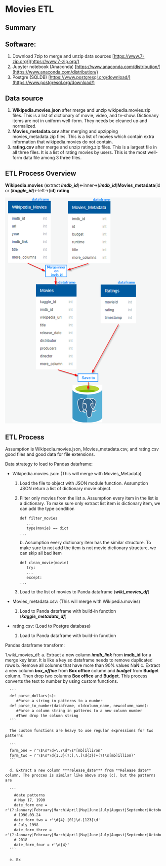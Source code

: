 # Movies ETL

**Summary**
---

**Software:**
---
1. Download 7zip to merge and unzip data sources
   [https://www.7-zip.org/](https://www.7-zip.org/)
2. Jupyter notebook (Anaconda)
   [https://www.anaconda.com/distribution/](https://www.anaconda.com/distribution/)
3. Postgre (SQLDB)
   [https://www.postgresql.org/download/](https://www.postgresql.org/download/)

**Data source**
---
1. **Wikipedia.movies.json** after merge and unzip wikipedia.movies.zip files. This is a list of dictionary of movie, video, and tv-show.  Dictionany items are not in uniform well-form. They needs be cleaned up and normalized.
2. **Movies_metadata.csv** after merging and upzipping movies_metadata.zip files. This is a list of movies which contain extra information that wikipedia.movies do not contain.
3. **rating.csv** after merge and unzip rating.zip files. This is a largest file in all three files. It is a list of rating movies by users. This is the most well-form data file among 3 three files.

**ETL Process Overview**
---
**Wikipedia.movies** (extract ***imdb_id***)<-inner->(***imdb_id***)**Movies_metadata**(id or (***kaggle_id***)<-left->(**id**) **rating**

![ETL_Process.png](ETL_Process.png)

**ETL Process**
---
Assumption is Wikipedia.movies.json, Movies_metadata.csv, and rating.csv good files and good data for file extensions.

Data strategy to load to Pandas dataframe:

- Wikipedia.movies.json: (This will merge with Movies_Metadata)
   
   1. Load the file to object with JSON module function. Assumption JSON return a list of dictionary movie object.
   2. Filter only movies from the list 
      a. Assumption every item in the list is a dictionary. To make sure only extract list item is dictionary item, we can add the type condition
      
      ```
      def filter_movies
         ...
         type(movie) == dict
      ...
      ```
      
      b. Assumption every dictionary item has the similar structure. To make sure to not add the item is not movie dictionary structure, we can skip all bad item 
      
      ```
      def clean_movie(movie)
         try:
         ...
         except:
      ...
      ```
      
   3. Load to the list of movies to Panda dataframe (***wiki_movies_df***)
   
- Movies_metadata.csv: (This will merge with  Wikipedia.movies)
   1. Load to Panda dataframe with build-in function (***kaggle_metadata_df***)

- rating.csv: (Load to Postgre database) 
   1. Load to Panda dataframe with build-in function
  
Pandas dataframe transform:  

   1.wiki_movies_df: 
      a. Extract a new column ***imdb_link*** from **imdb_id** for a merge key later. It is like a key so dataframe needs to remove duplicated rows
      b. Remove all columns that have more than 90% values NaN
      c. Extract a new column ***box_office*** from **Box office** column and ***budget*** from **Budget** column. Then drop two columns **Box office** and **Budget**. This process converts the text to number by using custom functions. 
      
      ```
      def parse_dollars(s):
         #Parse a string in patterns to a number
      def parse_to_number(dataframe, oldcolumn_name, newcolumn_name):
         #Parse a column string in patterns to a new column number
         #Then drop the column string
      ```
      
      The custom functions are heavy to use regular expressions for two patterns
      
      ```
      form_one = r'\$\s*\d+\.?\d*\s*[mb]illi?on'
      form_two = r'\$\s*\d{1,3}(?:[,\.]\d{3})+(?!\s[mb]illion)'
      ```
      
      d. Extract a new column ***release_date*** from **Release date** column. The procces is similar like above step (c), but the patterns are
      
      ```
        #date patterns
        # May 17, 1990
        date_form_one = r'(?:January|February|March|April|May|June|July|August|September|October|November|December)\s[123]\d,\s\d{4}'
        # 1990.03.24
        date_form_two = r'\d{4}.[01]\d.[123]\d'
        # July 1998
        date_form_three = r'(?:January|February|March|April|May|June|July|August|September|October|November|December)\s\d{4}'
        # 2018
        date_form_four = r'\d{4}'
      ```
      
      e. Ex

